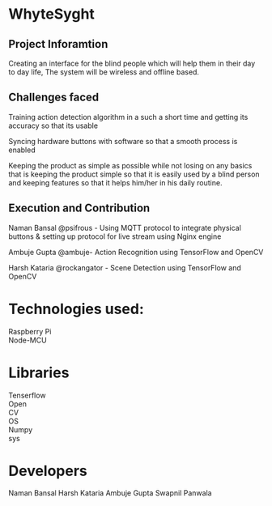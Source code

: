 # WhyteSyght
## Project Inforamtion <br>
Creating an interface for the blind people which will help them in their day to day life,
The system will be wireless and offline based.

## Challenges faced <br>
Training action detection algorithm in a such a short time and getting its accuracy so that its usable

Syncing hardware buttons with software so that a smooth process is enabled

Keeping the product as simple as possible while not losing on any basics that is keeping the product simple so that it is easily used by a blind person and keeping features so that it helps him/her in his daily routine.

## Execution and Contribution <br>
 Naman Bansal @psifrous  - Using MQTT protocol to integrate physical buttons & setting up protocol for live stream using Nginx engine

Ambuje Gupta @ambuje- Action Recognition using TensorFlow and OpenCV

Harsh Kataria @rockangator - Scene Detection using TensorFlow and OpenCV


# Technologies used: 
Raspberry Pi  <br> 
Node-MCU

# Libraries <br>
Tenserflow <br> Open <br> CV<br> OS<br> Numpy <br>sys 

# Developers
Naman Bansal
Harsh Kataria
Ambuje Gupta
Swapnil Panwala
